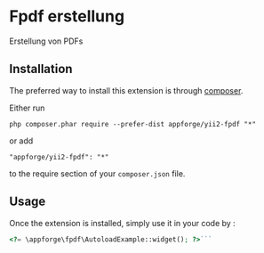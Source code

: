 Fpdf erstellung
===============
Erstellung von PDFs

Installation
------------

The preferred way to install this extension is through [composer](http://getcomposer.org/download/).

Either run

```
php composer.phar require --prefer-dist appforge/yii2-fpdf "*"
```

or add

```
"appforge/yii2-fpdf": "*"
```

to the require section of your `composer.json` file.


Usage
-----

Once the extension is installed, simply use it in your code by  :

```php
<?= \appforge\fpdf\AutoloadExample::widget(); ?>```
